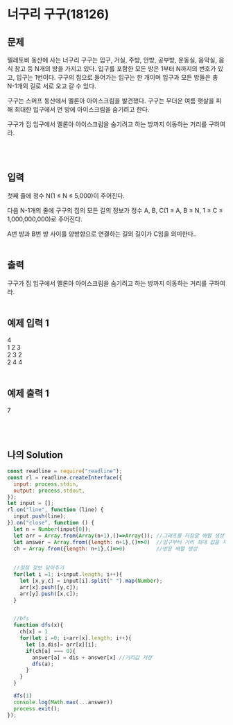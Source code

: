 # 너구리 구구(18126)

## 문제

텔레토비 동산에 사는 너구리 구구는 입구, 거실, 주방, 안방, 공부방, 운동실, 음악실, 음식 창고 등 N개의 방을 가지고 있다. 입구를 포함한 모든 방은 1부터 N까지의 번호가 있고, 입구는 1번이다.  구구의 집으로 들어가는 입구는 한 개이며 입구과 모든 방들은 총 N-1개의 길로 서로 오고 갈 수 있다.

구구는 스머프 동산에서 멜론아 아이스크림을 발견했다. 구구는 무더운 여름 햇살을 피해 최대한 입구에서 먼 방에 아이스크림을 숨기려고 한다.

구구가 집 입구에서 멜론아 아이스크림을 숨기려고 하는 방까지 이동하는 거리를 구하여라.

<br/>
<br/>

## 입력

첫째 줄에 정수 N(1 ≤ N ≤ 5,000)이 주어진다.

다음 N-1개의 줄에 구구의 집의 모든 길의 정보가 정수 A, B, C(1 ≤ A, B ≤ N, 1 ≤ C ≤ 1,000,000,000)로 주어진다.

A번 방과 B번 방 사이를 양방향으로 연결하는 길의 길이가 C임을 의미한다..
<br/>
<br/>

## 출력
구구가 집 입구에서 멜론아 아이스크림을 숨기려고 하는 방까지 이동하는 거리를 구하여라.
<br/>
<br/>

## 예제 입력 1

4<br/>
1 2 3<br/>
2 3 2<br/>
2 4 4
<br/>
<br/>

## 예제 출력 1

7

<br/>
<br/>

## 나의 Solution

```javascript
const readline = require("readline");
const rl = readline.createInterface({
  input: process.stdin,
  output: process.stdout,
});
let input = [];
rl.on("line", function (line) {
  input.push(line);
}).on("close", function () {
  let n = Number(input[0]);
  let arr = Array.from(Array(n+1),()=>Array()); //그래프를 저장할 배열 생성
  let answer = Array.from({length: n+1},()=>0)  //입구부터 거리 최대 값을 저장할 배열 생성
  ch = Array.from({length: n+1},()=>0)          //방문 배열 생성
  
  
  //정점 정보 담아주기
  for(let i =1; i<input.length; i++){
    let [x,y,c] = input[i].split(" ").map(Number);
    arr[x].push([y,c]);
    arr[y].push([x,c]);
  }


  //bfs
  function dfs(x){
    ch[x] = 1
    for(let i =0; i<arr[x].length; i++){
      let [a,dis]= arr[x][i];
      if(ch[a] === 0){
        answer[a] = dis + answer[x] //거리값 저장
        dfs(a);
      }
    }
  }

  dfs(1)
  console.log(Math.max(...answer))
  process.exit();
});
```
